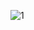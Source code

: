 ![1](https://github.com/VanHoang110802/DO_HOA_MAY_TINH/assets/108053955/31164bec-e7c0-44de-93da-e52481d871bf)
